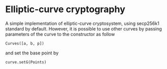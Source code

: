 # Elliptic-curve cryptography 

A simple implementation of elliptic-curve cryptosystem, using secp256k1 standard by default. However, it is possible to use other curves by passing parameters of the curve to the constructor as follow
```
Curves([a, b, p])
```
and set the base point by 
```
curve.setG(Points)
```

